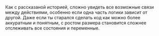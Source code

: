 Как с рассказаной историей, сложно увидеть все возможные связи между действиями, особенно если одна часть логики зависит
от другой. Даже если ты старался сделать код как можно более аккуратным и понятным, с ростом размера становится сложнее
отслеживать все состояния и переменные.
